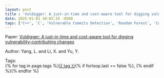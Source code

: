 ```yaml
---
layout: post
title : 'Vuldigger: A just-in-time and cost-aware tool for digging vulnerability-contributing changes'
date: 2025-01-01 10:03:19 -0500
tags: ['C++', 'C', 'Vulnerable Commits Detection', 'Random Forest', 'Code metrics']
---
```

Paper: [Vuldigger: A just-in-time and cost-aware tool for digging vulnerability-contributing changes](https://ieeexplore.ieee.org/abstract/document/8254428/)

Author: Yang, L. and Li, X. and Yu, Y.




 Tags:  
        <span>{% for tag in page.tags %}<a href="/tags/#{{ tag | slugify }}">{{ tag }}</a>{% if forloop.last == false %}, {% endif %}{% endfor %}</span>
